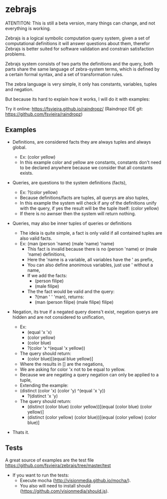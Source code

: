 # zebrajs

ATENTITON: This is still a beta version, many things can change, and not everything is working.

Zebrajs is a logical symbolic computation query system, given a set of computational definitions it will
answer questions about them, therefor Zebrajs is better suited for software validation and constrain satisfaction problems.

Zebrajs system consists of two parts the definitions and the query, both parts share the same language of zebra-system terms, which is defined by
a certain formal syntax, and a set of transformation rules.

The zebra language is very simple, it only has constants, variables, tuples and negation.

But because its hard to explain how it works, I will do it with examples:

Try it online: https://fsvieira.github.io/raindropz/ (Raindropz IDE git: https://github.com/fsvieira/raindropz)

## Examples

* Definitions, are considered facts they are always tuples and always global.
  * Ex: (color yellow)
  * In this example color and yellow are constants, constants don't need to be declared anywhere 
because we consider that all constants exists.
* Queries, are questions to the system definitions (facts),
  * Ex: ?(color yellow)
  * Because definitions/facts are tuples, all querys are also tuples,
  * In this example the system will check if any of the definitions unify with the query,
    if yes the result will be the tuple itself: (color yellow)
  * If there is no awnser then the system will return nothing.
* Queries, may also be inner tuples of queries or definitions
  * The ideia is quite simple, a fact is only valid if all contained tuples are also valid facts.
  * Ex: (man (person 'name) (male 'name) 'name)
    * This fact is invalid because there is no (person 'name) or (male 'name) definitions,
    * Here the 'name is a variable, all variables have the ' as prefix,
    * You can also define anonimous variables, just use ' without a name,
    * If we add the facts:
      * (person filipe)
      * (male filipe)
    * The the fact would be valid and the query:
      * ?(man ' ' 'man), returns:
      * (man (person filipe) (male filipe) filipe)
* Negation, its true if a negated query doens't exist, negation querys are hidden and are not considered to unification,
  * Ex: 
    * (equal 'x 'x) 
    * (color yellow) 
    * (color blue)
    * ?(color 'x ^(equal 'x yellow))
  * The query should return:
    * (color blue)[(equal blue yellow)]
  * Where the results in [] are the negations,
  * We are asking for color 'x not to be equal to yellow.
  * Because we are negating a query negation can only be applied to a tuple,
  * Extending the example:
  * (distinct (color 'x) (color 'y) ^(equal 'x 'y))
    * ?(distinct 'x 'y)
  * The query should return:
    * (distinct (color blue) (color yellow))[(equal (color blue) (color yellow)]
    * (distinct (color yellow) (color blue))[(equal (color yellow) (color blue)]

* Thats it.


## Tests

A great source of examples are the test file https://github.com/fsvieira/zebrajs/tree/master/test

* If you want to run the tests:
  * Execute mocha (http://visionmedia.github.io/mocha/).
  * You also will need to install should (https://github.com/visionmedia/should.js).


